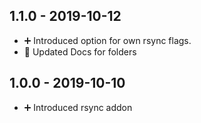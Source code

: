 ## 1.1.0 - 2019-10-12

* ➕ Introduced option for own rsync flags.
* 🔨 Updated Docs for folders

## 1.0.0 - 2019-10-10

* ➕ Introduced rsync addon
